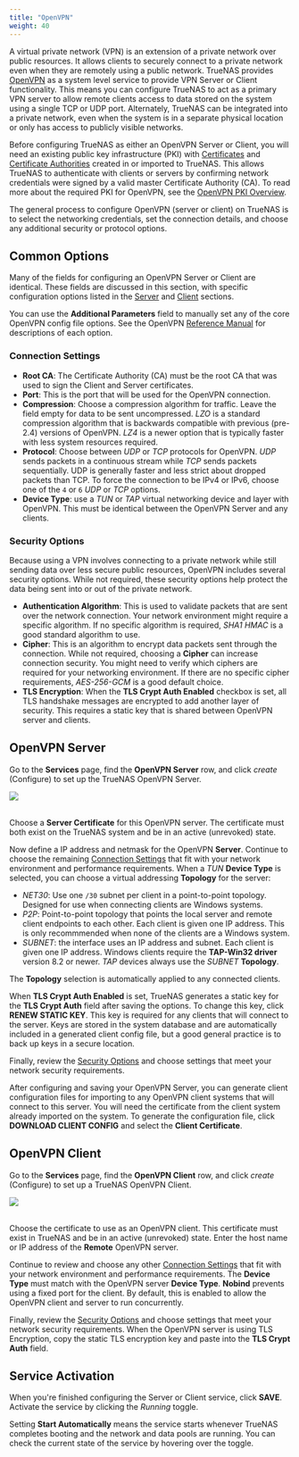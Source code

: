 ```yaml
---
title: "OpenVPN"
weight: 40
---
```


A virtual private network (VPN) is an extension of a private network over public resources.
It allows clients to securely connect to a private network even when they are remotely using a public network.
TrueNAS provides [OpenVPN](https://openvpn.net/) as a system level service to provide VPN Server or Client functionality.
This means you can configure TrueNAS to act as a primary VPN server to allow remote clients access to data stored on the system using a single TCP or UDP port.
Alternately, TrueNAS can be integrated into a private network, even when the system is in a separate physical location or only has access to publicly visible networks.

Before configuring TrueNAS as either an OpenVPN Server or Client, you will need an existing public key infrastructure (PKI) with [Certificates](/CORE/System/certificates/) and [Certificate Authorities](/CORE/System/certificate-authorities/) created in or imported to TrueNAS.
This allows TrueNAS to authenticate with clients or servers by confirming network credentials were signed by a valid master Certificate Authority (CA).
To read more about the required PKI for OpenVPN, see the [OpenVPN PKI Overview](https://community.openvpn.net/openvpn/wiki/HOWTO?__cf_chl_jschl_tk__=92022277e38bff707b1684f49a2af61f5eb4c632-1605712222-0-AQxKxUAlHKMcfHHNdSMOLL25Lr3e8icKHu3CgjMFRe6GXS1Z72EgXMieNrGaBdWa0m3R5CEZcxwGdwhgaRO392FTivdOQis5Pa2Bm-4jEzydUBTqhx_F4XWN7ujVee5CUxG6AoyOet91SaWM-siqV0_d0ppGnSsfwX9HFOmKuAnJexAjqpofUlP6xjru4Qujw72uR-yUT3fuFDMyukAAtEAP_zPXtewdS_kcSC5eSdf-RC6V8T_QZ2UT6GfqxxSr5shwe0rFkNinTCOKLk_67UIU2zEkpuiQ8C7p3ysh1DS_ONAzR2pfwdgetKm3HiBJ38C86956W6D8-mpOulfP26E#Overview).

The general process to configure OpenVPN (server or client) on TrueNAS is to select the networking credentials, set the connection details, and choose any additional security or protocol options.

## Common Options

Many of the fields for configuring an OpenVPN Server or Client are identical.
These fields are discussed in this section, with specific configuration options listed in the [Server](#openvpn-server) and [Client](#openvpn-client) sections.

You can use the **Additional Parameters** field to manually set any of the core OpenVPN config file options.
See the OpenVPN [Reference Manual](https://openvpn.net/community-resources/reference-manual-for-openvpn-2-4/) for descriptions of each option.

### Connection Settings

* **Root CA**: The Certificate Authority (CA) must be the root CA that was used to sign the Client and Server certificates.
* **Port**: This is the port that will be used for the OpenVPN connection.
* **Compression**: Choose a compression algorithm for traffic. Leave the field empty for data to be sent uncompressed. *LZO* is a standard compression algorithm that is backwards compatible with previous (pre-2.4) versions of OpenVPN. *LZ4* is a newer option that is typically faster with less system resources required.
* **Protocol**: Choose between *UDP* or *TCP* protocols for OpenVPN. *UDP* sends packets in a continuous stream while *TCP* sends packets sequentially. UDP is generally faster and less strict about dropped packets than TCP. To force the connection to be IPv4 or IPv6, choose one of the `4` or `6` *UDP* or *TCP* options.
* **Device Type**: use a *TUN* or *TAP* virtual networking device and layer with OpenVPN. This must be identical between the OpenVPN Server and any clients.

### Security Options

Because using a VPN involves connecting to a private network while still sending data over less secure public resources, OpenVPN includes several security options.
While not required, these security options help protect the data being sent into or out of the private network.

* **Authentication Algorithm**: This is used to validate packets that are sent over the network connection. Your network environment might require a specific algorithm. If no specific algorithm is required, *SHA1 HMAC* is a good standard algorithm to use.
* **Cipher**: This is an algorithm to encrypt data packets sent through the connection. While not required, choosing a **Cipher** can increase connection security. You might need to verify which ciphers are required for your networking environment. If there are no specific cipher requirements, *AES-256-GCM* is a good default choice.
* **TLS Encryption**: When the **TLS Crypt Auth Enabled** checkbox is set, all TLS handshake messages are encrypted to add another layer of security. This requires a static key that is shared between OpenVPN server and clients.

## OpenVPN Server

Go to the **Services** page, find the **OpenVPN Server** row, and click <i class="material-icons" aria-hidden="true" title="Configure">create</i> (Configure) to set up the TrueNAS OpenVPN Server.

<img src="/images/OpenVPNServerServiceConfig.png">
<br><br>

Choose a **Server Certificate** for this OpenVPN server.
The certificate must both exist on the TrueNAS system and be in an active (unrevoked) state.

Now define a IP address and netmask for the OpenVPN **Server**.
Continue to choose the remaining [Connection Settings](#connection-settings) that fit with your network environment and performance requirements.
When a *TUN* **Device Type** is selected, you can choose a virtual addressing **Topology** for the server:

* *NET30*: Use one `/30` subnet per client in a point-to-point topology. Designed for use when connecting clients are Windows systems.
* *P2P*: Point-to-point topology that points the local server and remote client endpoints to each other. Each client is given one IP address. This is only recommmended when none of the clients are a Windows system.
* *SUBNET*: the interface uses an IP address and subnet. Each client is given one IP address. Windows clients require the **TAP-Win32 driver** version 8.2 or newer. *TAP* devices always use the *SUBNET* **Topology**.

The **Topology** selection is automatically applied to any connected clients.

When **TLS Crypt Auth Enabled** is set, TrueNAS generates a static key for the **TLS Crypt Auth** field after saving the options.
To change this key, click **RENEW STATIC KEY**.
This key is required for any clients that will connect to the server.
Keys are stored in the system database and are automatically included in a generated client config file, but a good general practice is to back up keys in a secure location.

Finally, review the [Security Options](#security-options) and choose settings that meet your network security requirements.

After configuring and saving your OpenVPN Server, you can generate client configuration files for importing to any OpenVPN client systems that will connect to this server.
You will need the certificate from the client system already imported on the system.
To generate the configuration file, click **DOWNLOAD CLIENT CONFIG** and select the **Client Certificate**.

## OpenVPN Client

Go to the **Services** page, find the **OpenVPN Client** row, and click <i class="material-icons" aria-hidden="true" title="Configure">create</i> (Configure) to set up a TrueNAS OpenVPN Client.

<img src="/images/OpenVPNClientServiceConfig.png">
<br><br>

Choose the certificate to use as an OpenVPN client.
This certificate must exist in TrueNAS and be in an active (unrevoked) state.
Enter the host name or IP address of the **Remote** OpenVPN server.

Continue to review and choose any other [Connection Settings](#connection-settings) that fit with your network environment and performance requirements.
The **Device Type** must match with the OpenVPN server **Device Type**.
**Nobind** prevents using a fixed port for the client. By default, this is enabled to allow the OpenVPN client and server to run concurrently.

Finally, review the [Security Options](#security-options) and choose settings that meet your network security requirements.
When the OpenVPN server is using TLS Encryption, copy the static TLS encryption key and paste into the **TLS Crypt Auth** field.

## Service Activation

When you're finished configuring the Server or Client service, click **SAVE**.
Activate the service by clicking the *Running* toggle.

Setting **Start Automatically** means the service starts whenever TrueNAS completes booting and the network and data pools are running.
You can check the current state of the service by hovering over the toggle.
